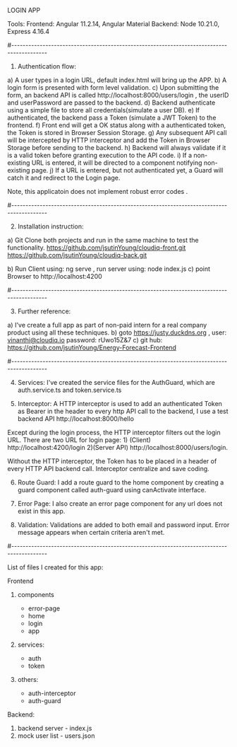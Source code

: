 LOGIN APP

Tools:
Frontend: Angular 11.2.14, Angular Material
Backend: Node 10.21.0, Express 4.16.4

#------------------------------------------------------------------------------------------

1. Authentication flow:

a) A user types in a login URL, default index.html will bring up the APP.
b) A login form is presented with form level validation.
c) Upon submitting the form, an backend API is called http://localhost:8000/users/login , the userID and userPassword are passed to the backend.
d) Backend authenticate using a simple file to store all credentials(simulate a user DB).
e) If authenticated, the backend pass a Token (simulate a JWT Token) to the frontend.
f) Front end will get a OK status along with a authenticated token, the Token is stored in Browser Session Storage.
g) Any subsequent API call will be intercepted by HTTP interceptor and add the Token in Browser Storage before sending to the backend.
h) Backend will always validate if it is a valid token before granting execution to the API code.
i) If a non-existing URL is entered, it will be directed to a component notifying non-existing page.
j) If a URL is entered, but not authenticated yet, a Guard will catch it and redirect to the Login page.

Note, this applicatoin does not implement robust error codes .

#------------------------------------------------------------------------------------------

2. Installation instruction:

a) Git Clone both projects and run in the same machine to test the functionality.
https://github.com/jsutinYoung/cloudiq-front.git
https://github.com/jsutinYoung/cloudiq-back.git

b) Run Client using: ng serve , run server using: node index.js
c) point Browser to http://localhost:4200

#------------------------------------------------------------------------------------------

3. Further reference:

a) I've create a full app as part of non-paid intern for a real company product using all these techniques.
b) goto https://justy.duckdns.org , user: vinanthi@cloudiq.io password: rUwo15Z&7
c) git hub: https://github.com/jsutinYoung/Energy-Forecast-Frontend

#------------------------------------------------------------------------------------------

4. Services:
   I've created the service files for the AuthGuard, which are auth.service.ts and token.service.ts

5. Interceptor:
   A HTTP interceptor is used to add an authenticated Token as Bearer in the header to every http API call to the backend, I use a test backend API http://localhost:8000/hello

Except during the login process, the HTTP interceptor filters out the login URL.
There are two URL for login page: 1) (Client) http://localhost:4200/login 2)(Server API) http://localhost:8000/users/login.

Without the HTTP interceptor, the Token has to be placed in a header of every HTTP API backend call. Interceptor centralize and save coding.

6. Route Guard:
   I add a route guard to the home component by creating a guard component called auth-guard using canActivate interface.

7. Error Page:
   I also create an error page component for any url does not exist in this app.

8. Validation:
   Validations are added to both email and password input. Error message appears when certain criteria aren't met.

#------------------------------------------------------------------------------------------

List of files I created for this app:

Frontend

1. components

   - error-page
   - home
   - login
   - app

2. services:

   - auth
   - token

3. others:
   - auth-interceptor
   - auth-guard

Backend:

1. backend server - index.js
2. mock user list - users.json
